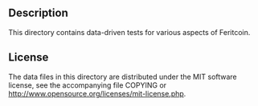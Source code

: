 Description
------------

This directory contains data-driven tests for various aspects of Feritcoin.

License
--------

The data files in this directory are distributed under the MIT software
license, see the accompanying file COPYING or
http://www.opensource.org/licenses/mit-license.php.

